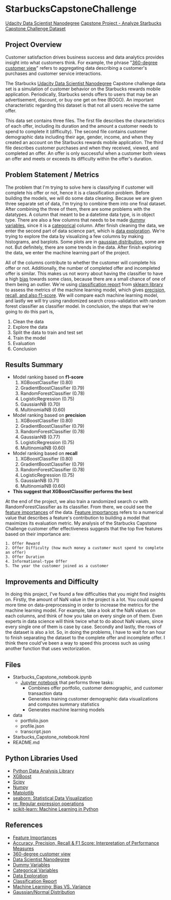 # StarbucksCapstoneChallenge
[Udacity Data Scientist Nanodegree](https://www.udacity.com/course/data-scientist-nanodegree--nd025) 
[Capstone Project - Analyze Starbucks Capstone Challenge Dataset](https://medium.com/@bariqhibat/data-scientist-nanodegree-starbucks-capstone-challenge-2a313a5d4084)  

## Project Overview
Customer satisfaction drives business success and data analytics provides insight into what customers think. For example, the phrase "[360-degree customer view](https://searchsalesforce.techtarget.com/definition/360-degree-customer-view)" refers to aggregating data describing a customer's purchases and customer service interactions.
  
The Starbucks [Udacity Data Scientist Nanodegree](https://www.udacity.com/course/data-scientist-nanodegree--nd025) Capstone challenge data set is a simulation of customer behavior on the Starbucks rewards mobile application. Periodically, Starbucks sends offers to users that may be an advertisement, discount, or buy one get on free (BOGO). An important characteristic regarding this dataset is that not all users receive the same offer.
  
This data set contains three files. The first file describes the characteristics of each offer, including its duration and the amount  a customer needs to spend to complete it (difficulty). The second file contains customer demographic data including their age, gender, income, and when they created an account on the Starbucks rewards mobile application. The third file describes customer purchases and when they received, viewed, and completed an offer. An offer is only successful when a customer both views an offer and meets or exceeds its difficulty within the offer's duration.
  
## Problem Statement / Metrics 
The problem that I'm trying to solve here is classifying if customer will complete his offer or not, hence it is a classification problem. Before building the models, we will do some data cleaning. Because we are given three separate set of data, I'm trying to combine them into one final dataset. After combining the three of them, there are some problems with the datatypes. A column that meant to be a datetime data type, is in object type. There are also a few columns that needs to be made [dummy variables](https://en.wikipedia.org/wiki/Dummy_variable_(statistics)), since it is a [categorical](https://en.wikipedia.org/wiki/Categorical_variable) column. After finish cleaning the data, we enter the second part of data science part, which is [data exploration](https://en.wikipedia.org/wiki/Data_exploration#:~:text=Data%20exploration%20is%20an%20approach,through%20traditional%20data%20management%20systems.). We're trying to explore the data by visualizing a few columns by making histograms, and barplots. Some plots are in [gaussian distribution](https://en.wikipedia.org/wiki/Normal_distribution), some are not. But definitely, there are some trends in the data. After finish exploring the data, we enter the machine learning part of the project.

All of the columns contribute to whether the customer will complete his offer or not. Additionally, the number of completed offer and incompleted offer is similar. This makes us not worry about having the classifier to have a high [bias](https://becominghuman.ai/machine-learning-bias-vs-variance-641f924e6c57) towards some class, because there are a small chance of one of them being an outlier. We're using [classification report](https://scikit-learn.org/stable/modules/generated/sklearn.metrics.classification_report.html) from [sklearn library](https://scikit-learn.org/stable/index.html) to assess the metrics of the machine learning model, which gives [precision, recall, and also f1-score](https://blog.exsilio.com/all/accuracy-precision-recall-f1-score-interpretation-of-performance-measures/#:~:text=Precision%20%2D%20Precision%20is%20the%20ratio,the%20total%20predicted%20positive%20observations.&text=F1%20score%20%2D%20F1%20Score%20is,and%20false%20negatives%20into%20account.). We will compare each machine learning model, and lastly we will try using randomized search cross-validation with random forest classifier as classifier model. In conclusion, the steps that we're going to do this part is,
1. Clean the data
2. Explore the data
3. Split the data to train and test set
4. Train the model
5. Evaluation
6. Conclusion

## Results Summary
- Model ranking based on **f1-score**
    1. XGBoostClassifier (0.80)
    2. GradientBoostClassifier (0.79)
    3. RandomForestClassifier (0.78)
    4. LogisticRegression (0.75)
    5. GaussianNB (0.70)
    6. MultinomialNB (0.60)
- Model ranking based on **precision**
    1. XGBoostClassifier (0.80)
    2. GradientBoostClassifier (0.79)
    3. RandomForestClassifier (0.78)
    4. GaussianNB (0.77)
    5. LogisticRegression (0.75)
    6. MultinomialNB (0.60)
- Model ranking based on **recall**
    1. XGBoostClassifier (0.80)
    2. GradientBoostClassifier (0.79)
    3. RandomForestClassifier (0.78)
    4. LogisticRegression (0.75)
    5. GaussianNB (0.71)
    6. MultinomialNB (0.60)
- **This suggest that XGBoostClassifier performs the best**

At the end of the project, we also train a randomized search cv with RandomForestClassifier as its classifier. From there, we could see the [feature importances](https://towardsdatascience.com/running-random-forests-inspect-the-feature-importances-with-this-code-2b00dd72b92e) of the data. [Feature importances](https://towardsdatascience.com/running-random-forests-inspect-the-feature-importances-with-this-code-2b00dd72b92e) refers to a numerical value that describes a feature's contribution to building a model that maximizes its evaluation metric. My analysis of the Starbucks Capstone Challenge customer offer effectiveness suggests that the top five features based on their importance are:  
  
    1. Offer Reward 
    2. Offer Difficulty (how much money a customer must spend to complete an offer)  
    3. Offer Duration 
    4. Informational-type Offer  
    5. The year the customer joined as a customer

## Improvements and Difficulty
In doing this project, I've found a few difficulties that you might find insights on. Firstly, the amount of NaN value in the project is a lot. You could spend more time on data-preprocessing in order to increase the metrics for the machine learning model. For example, take a look at the NaN values on each columns, and think of how you take on every single on of them. Even experts in data science will think twice what to do about NaN values, since every single one of them is case by case. Secondly and lastly, the rows of the dataset is also a lot. So, in doing the problems, I have to wait for an hour to finish separating the dataset to the complete offer and incomplete offer. I think there could've been a way to speed this process such as using another function that uses vectorization.

## Files  
- Starbucks_Capstone_notebook.ipynb  
  - [Jupyter notebook](https://jupyter.org/) that performs three tasks:  
    - Combines offer portfolio, customer demographic, and customer transaction data  
    - Generates training customer demographic data visualizations and computes summary statistics  
    - Generates machine learning models  
- data
  - portfolio.json
  - profile.json
  - transcript.json
- Starbucks_Capstone_notebook.html 
- README.md  
	
## Python Libraries Used
- [Python Data Analysis Library](https://pandas.pydata.org/)
- [XGBoost](https://xgboost.readthedocs.io/en/latest/)
- [Scipy](https://www.scipy.org/)
- [Numpy](http://www.numpy.org/)  
- [Matplotlib](https://matplotlib.org/)  
- [seaborn: Statistical Data Visualization](https://seaborn.pydata.org/)  
- [re: Regular expression operations](https://docs.python.org/3/library/re.html)  
- [scikit-learn: Machine Learning in Python](https://scikit-learn.org/stable/)   
  
## References
- [Feature Importances](https://towardsdatascience.com/running-random-forests-inspect-the-feature-importances-with-this-code-2b00dd72b92e)
- [Accuracy, Precision, Recall & F1 Score: Interpretation of Performance Measures](https://blog.exsilio.com/all/accuracy-precision-recall-f1-score-interpretation-of-performance-measures/#:~:text=Precision%20%2D%20Precision%20is%20the%20ratio,the%20total%20predicted%20positive%20observations.&text=F1%20score%20%2D%20F1%20Score%20is,and%20false%20negatives%20into%20account.)
- [360-degree customer view](https://searchcustomerexperience.techtarget.com/definition/360-degree-customer-view)
- [Data Scientist Nanodegree](https://www.udacity.com/course/data-scientist-nanodegree--nd025)
- [Dummy Variables](https://en.wikipedia.org/wiki/Dummy_variable_(statistics))
- [Categorical Variables](https://en.wikipedia.org/wiki/Categorical_variable)
- [Data Exploration](https://en.wikipedia.org/wiki/Data_exploration#:~:text=Data%20exploration%20is%20an%20approach,through%20traditional%20data%20management%20systems.)
- [Classification Report](https://en.wikipedia.org/wiki/Data_exploration#:~:text=Data%20exploration%20is%20an%20approach,through%20traditional%20data%20management%20systems.)
- [Machine Learning: Bias VS. Variance](https://becominghuman.ai/machine-learning-bias-vs-variance-641f924e6c57)
- [Gaussian/Normal Distribution](https://en.wikipedia.org/wiki/Normal_distribution)